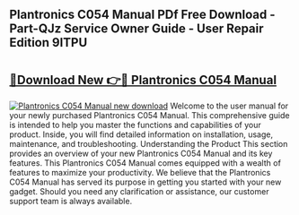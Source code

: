 ## Plantronics C054 Manual PDf Free Download - Part-QJz Service Owner Guide - User Repair Edition 9ITPU

# <h2><a href="http://bc4579.oget.top/?id=Plantronics+C054+Manual">🔗Download New 👉🔴 Plantronics C054 Manual</a></h2>

[![Plantronics C054 Manual new download](https://i.imgur.com/5g1atiW.png)](http://bc4579.oget.top/?id=Plantronics+C054+Manual)
Welcome to the user manual for your newly purchased Plantronics C054 Manual. This comprehensive guide is intended to help you master the functions and capabilities of your product. Inside, you will find detailed information on installation, usage, maintenance, and troubleshooting. Understanding the Product This section provides an overview of your new Plantronics C054 Manual and its key features. This Plantronics C054 Manual comes equipped with a wealth of features to maximize your productivity. We believe that the Plantronics C054 Manual has served its purpose in getting you started with your new gadget. Should you need any clarification or assistance, our customer support team is always available.
